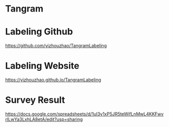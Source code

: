 # Tangram

# Labeling Github
https://github.com/yizhouzhao/TangramLabeling

# Labeling Website
https://yizhouzhao.github.io/TangramLabeling

# Survey Result
https://docs.google.com/spreadsheets/d/1uI3y1xP5JR5teWifLnMwL4KKFwvrILwYa3LxhLA8etA/edit?usp=sharing
